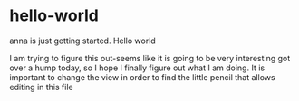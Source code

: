# hello-world
anna is just getting started. Hello world

I am trying to figure this out-seems like it is going to be very interesting
got over a hump today, so I hope I finally figure out what I am doing.
It is important to change the view in order to find the little pencil that allows editing in this file
